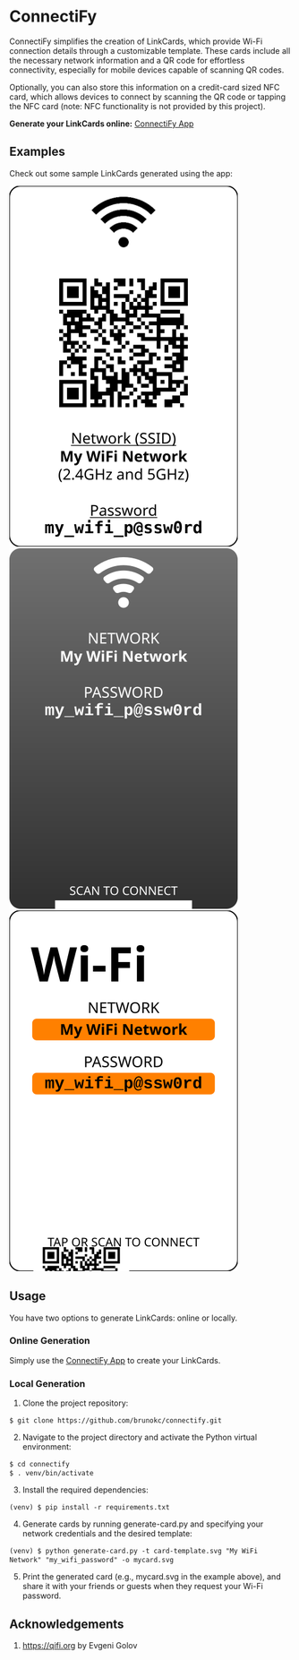 # ConnectiFy

ConnectiFy simplifies the creation of LinkCards, which provide Wi-Fi connection
details through a customizable template. These cards include all the necessary
network information and a QR code for effortless connectivity, especially for
mobile devices capable of scanning QR codes.

Optionally, you can also store this information on a credit-card sized NFC card,
which allows devices to connect by scanning the QR code or tapping the NFC card
(note: NFC functionality is not provided by this project).

**Generate your LinkCards online:** [ConnectiFy App](https://brunokc.github.io/connectify)

## Examples

Check out some sample LinkCards generated using the app:

![Card 1](./images/card.svg)
![Card 2](./images/card2-black.svg)
![Card 3](./images/card3.svg)

## Usage

You have two options to generate LinkCards: online or locally.

### Online Generation

Simply use the [ConnectiFy App](https://brunokc.github.io/connectify) to create
your LinkCards.

### Local Generation

1. Clone the project repository:

```shell
$ git clone https://github.com/brunokc/connectify.git
```

2. Navigate to the project directory and activate the Python virtual environment:

```shell
$ cd connectify
$ . venv/bin/activate
```

3. Install the required dependencies:

```shell
(venv) $ pip install -r requirements.txt
```

4. Generate cards by running generate-card.py and specifying your network credentials
and the desired template:

```shell
(venv) $ python generate-card.py -t card-template.svg "My WiFi Network" "my_wifi_password" -o mycard.svg
```

5. Print the generated card (e.g., mycard.svg in the example above), and share it
with your friends or guests when they request your Wi-Fi password.

## Acknowledgements

1. https://qifi.org by Evgeni Golov
